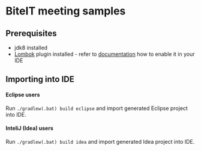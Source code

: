 # BiteIT meeting samples

## Prerequisites
* jdk8 installed
* [Lombok](https://projectlombok.org) plugin installed - refer to [documentation](https://projectlombok.org/download.html)
 how to enable it in your IDE

## Importing into IDE

#### Eclipse users
Run `./gradlew(.bat) build eclipse` and import generated Eclipse project into IDE.

#### InteliJ (Idea) users
Run `./gradlew(.bat) build idea` and import generated Idea project into IDE.
